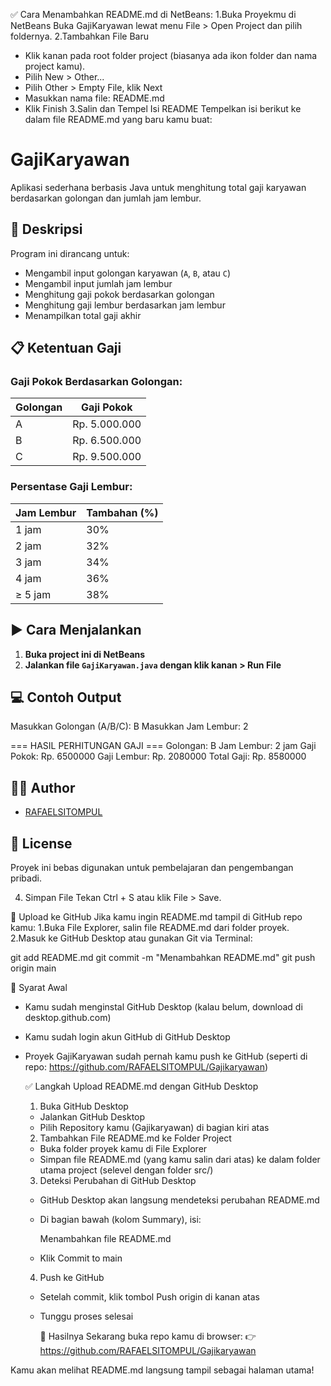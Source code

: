 ✅ Cara Menambahkan README.md di NetBeans:
1.Buka Proyekmu di NetBeans
Buka GajiKaryawan lewat menu File > Open Project dan pilih foldernya.
2.Tambahkan File Baru
- Klik kanan pada root folder project (biasanya ada ikon folder dan nama project kamu).
- Pilih New > Other...
- Pilih Other > Empty File, klik Next
- Masukkan nama file: README.md
- Klik Finish
3.Salin dan Tempel Isi README
Tempelkan isi berikut ke dalam file README.md yang baru kamu buat:

# GajiKaryawan

Aplikasi sederhana berbasis Java untuk menghitung total gaji karyawan berdasarkan golongan dan jumlah jam lembur.

## 📌 Deskripsi

Program ini dirancang untuk:
- Mengambil input golongan karyawan (`A`, `B`, atau `C`)
- Mengambil input jumlah jam lembur
- Menghitung gaji pokok berdasarkan golongan
- Menghitung gaji lembur berdasarkan jam lembur
- Menampilkan total gaji akhir

## 📋 Ketentuan Gaji

### Gaji Pokok Berdasarkan Golongan:
| Golongan | Gaji Pokok       |
|----------|------------------|
| A        | Rp. 5.000.000    |
| B        | Rp. 6.500.000    |
| C        | Rp. 9.500.000    |

### Persentase Gaji Lembur:
| Jam Lembur | Tambahan (%) |
|------------|---------------|
| 1 jam      | 30%           |
| 2 jam      | 32%           |
| 3 jam      | 34%           |
| 4 jam      | 36%           |
| ≥ 5 jam    | 38%           |

## ▶️ Cara Menjalankan

1. **Buka project ini di NetBeans**
2. **Jalankan file `GajiKaryawan.java` dengan klik kanan > Run File**

## 💻 Contoh Output

Masukkan Golongan (A/B/C): B
Masukkan Jam Lembur: 2

=== HASIL PERHITUNGAN GAJI ===
Golongan: B
Jam Lembur: 2 jam
Gaji Pokok: Rp. 6500000
Gaji Lembur: Rp. 2080000
Total Gaji: Rp. 8580000



## 🙋‍♂️ Author

- [RAFAELSITOMPUL](https://github.com/RAFAELSITOMPUL)

## 📄 License

Proyek ini bebas digunakan untuk pembelajaran dan pengembangan pribadi.

4. Simpan File
Tekan Ctrl + S atau klik File > Save.

🔁 Upload ke GitHub
Jika kamu ingin README.md tampil di GitHub repo kamu:
1.Buka File Explorer, salin file README.md dari folder proyek.
2.Masuk ke GitHub Desktop atau gunakan Git via Terminal:

git add README.md
git commit -m "Menambahkan README.md"
git push origin main

🧠 Syarat Awal
- Kamu sudah menginstal GitHub Desktop (kalau belum, download di desktop.github.com)
- Kamu sudah login akun GitHub di GitHub Desktop
- Proyek GajiKaryawan sudah pernah kamu push ke GitHub (seperti di repo: https://github.com/RAFAELSITOMPUL/Gajikaryawan)

  ✅ Langkah Upload README.md dengan GitHub Desktop
  1. Buka GitHub Desktop
  - Jalankan GitHub Desktop
  - Pilih Repository kamu (Gajikaryawan) di bagian kiri atas
 
  2. Tambahkan File README.md ke Folder Project
  - Buka folder proyek kamu di File Explorer
  - Simpan file README.md (yang kamu salin dari atas) ke dalam folder utama project (selevel dengan folder src/)

  3. Deteksi Perubahan di GitHub Desktop
  - GitHub Desktop akan langsung mendeteksi perubahan README.md
  - Di bagian bawah (kolom Summary), isi:

    Menambahkan file README.md

  - Klik Commit to main


  4. Push ke GitHub
  - Setelah commit, klik tombol Push origin di kanan atas
  - Tunggu proses selesai
 
    🚀 Hasilnya
    Sekarang buka repo kamu di browser:
👉 https://github.com/RAFAELSITOMPUL/Gajikaryawan

Kamu akan melihat README.md langsung tampil sebagai halaman utama!
